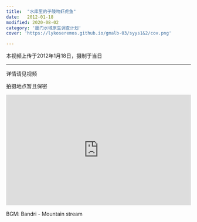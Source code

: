 ```yaml
---
title:  "水库里的子陵吻虾虎鱼"
date:   2012-01-18
modified: 2020-08-02
category: '厦门水域原生调查计划'
cover: 'https://lykoseremos.github.io/gmalb-03/syys1&2/cov.png'

---
```


本视频上传于2012年1月18日，摄制于当日

---

详情请见视频

拍摄地点暂且保密

<div style="position: relative; padding: 30% 45%;">
<iframe style="position: absolute; width: 100%; height: 100%; left: 0; top: 0;" src="https://player.bilibili.com/player.html?aid=499029712&bvid=BV1AK411n7Fa&cid=219469897&page=1&as_wide=1&high_quality=1&danmaku=0" frameborder="no" scrolling="no"></iframe>
</div>

BGM: Bandri - Mountain stream
